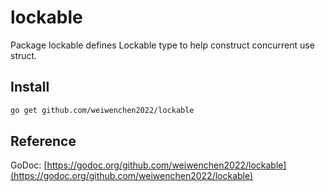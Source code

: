 # lockable

Package lockable defines Lockable type to help construct concurrent use struct.

## Install

```sh
go get github.com/weiwenchen2022/lockable
```

## Reference

GoDoc: [https://godoc.org/github.com/weiwenchen2022/lockable](https://godoc.org/github.com/weiwenchen2022/lockable)
